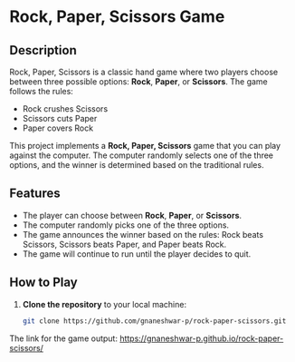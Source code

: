 # Rock, Paper, Scissors Game

## Description

Rock, Paper, Scissors is a classic hand game where two players choose between three possible options: **Rock**, **Paper**, or **Scissors**. The game follows the rules:
- Rock crushes Scissors
- Scissors cuts Paper
- Paper covers Rock

This project implements a **Rock, Paper, Scissors** game that you can play against the computer. The computer randomly selects one of the three options, and the winner is determined based on the traditional rules.

## Features
- The player can choose between **Rock**, **Paper**, or **Scissors**.
- The computer randomly picks one of the three options.
- The game announces the winner based on the rules: Rock beats Scissors, Scissors beats Paper, and Paper beats Rock.
- The game will continue to run until the player decides to quit.

## How to Play
1. **Clone the repository** to your local machine:
   ```bash
   git clone https://github.com/gnaneshwar-p/rock-paper-scissors.git
    ```
The link for the game output: https://gnaneshwar-p.github.io/rock-paper-scissors/
    
   
